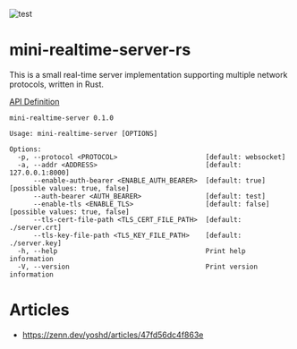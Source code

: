 ![test](https://github.com/yoshd/mini-realtime-server-rs/workflows/Test/badge.svg)

# mini-realtime-server-rs

This is a small real-time server implementation supporting multiple network protocols, written in Rust.

[API Definition](./protobuf/app.proto)

```
mini-realtime-server 0.1.0

Usage: mini-realtime-server [OPTIONS]

Options:
  -p, --protocol <PROTOCOL>                      [default: websocket]
  -a, --addr <ADDRESS>                           [default: 127.0.0.1:8000]
      --enable-auth-bearer <ENABLE_AUTH_BEARER>  [default: true] [possible values: true, false]
      --auth-bearer <AUTH_BEARER>                [default: test]
      --enable-tls <ENABLE_TLS>                  [default: false] [possible values: true, false]
      --tls-cert-file-path <TLS_CERT_FILE_PATH>  [default: ./server.crt]
      --tls-key-file-path <TLS_KEY_FILE_PATH>    [default: ./server.key]
  -h, --help                                     Print help information
  -V, --version                                  Print version information
```

# Articles

- https://zenn.dev/yoshd/articles/47fd56dc4f863e

